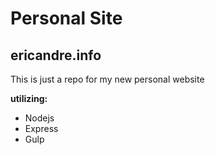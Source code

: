 # Personal Site
## ericandre.info

This is just a repo for my new personal website

**utilizing:**

 - Nodejs
 - Express
 - Gulp
